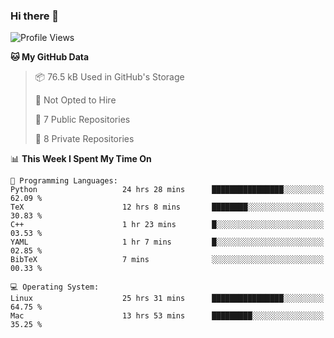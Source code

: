 ### Hi there 👋

<!--
**huayuan4396/huayuan4396** is a ✨ _special_ ✨ repository because its `README.md` (this file) appears on your GitHub profile.

Here are some ideas to get you started:

- 🔭 I’m currently working on ...
- 🌱 I’m currently learning ...
- 👯 I’m looking to collaborate on ...
- 🤔 I’m looking for help with ...
- 💬 Ask me about ...
- 📫 How to reach me: ...
- 😄 Pronouns: ...
- ⚡ Fun fact: ...
-->

<!--START_SECTION:waka-->
![Profile Views](http://img.shields.io/badge/Profile%20Views-18-blue)

**🐱 My GitHub Data** 

> 📦 76.5 kB Used in GitHub's Storage 
 > 
> 🚫 Not Opted to Hire
 > 
> 📜 7 Public Repositories 
 > 
> 🔑 8 Private Repositories 
 > 
📊 **This Week I Spent My Time On** 

```text
💬 Programming Languages: 
Python                   24 hrs 28 mins      ████████████████░░░░░░░░░   62.09 % 
TeX                      12 hrs 8 mins       ████████░░░░░░░░░░░░░░░░░   30.83 % 
C++                      1 hr 23 mins        █░░░░░░░░░░░░░░░░░░░░░░░░   03.53 % 
YAML                     1 hr 7 mins         █░░░░░░░░░░░░░░░░░░░░░░░░   02.85 % 
BibTeX                   7 mins              ░░░░░░░░░░░░░░░░░░░░░░░░░   00.33 % 

💻 Operating System: 
Linux                    25 hrs 31 mins      ████████████████░░░░░░░░░   64.75 % 
Mac                      13 hrs 53 mins      █████████░░░░░░░░░░░░░░░░   35.25 % 
```


<!--END_SECTION:waka-->
